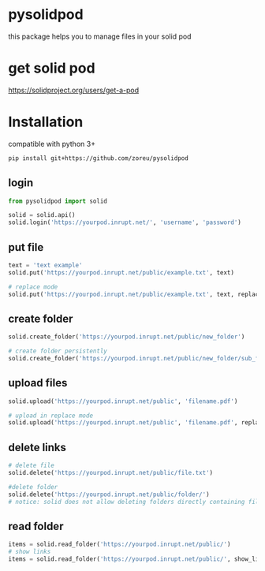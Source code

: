 # pysolidpod
this package helps you to manage files in your solid pod

# get solid pod
https://solidproject.org/users/get-a-pod


# Installation

compatible with python 3+

```bash
pip install git+https://github.com/zoreu/pysolidpod
```


## login
```python
from pysolidpod import solid

solid = solid.api()
solid.login('https://yourpod.inrupt.net/', 'username', 'password')
```

## put file
```python
text = 'text example'
solid.put('https://yourpod.inrupt.net/public/example.txt', text)

# replace mode
solid.put('https://yourpod.inrupt.net/public/example.txt', text, replace=True)
```

## create folder
```python
solid.create_folder('https://yourpod.inrupt.net/public/new_folder')

# create folder persistently
solid.create_folder('https://yourpod.inrupt.net/public/new_folder/sub_folder/sub_sub_folder')
```

## upload files
```python
solid.upload('https://yourpod.inrupt.net/public', 'filename.pdf')

# upload in replace mode
solid.upload('https://yourpod.inrupt.net/public', 'filename.pdf', replace=True)
```

## delete links
```python
# delete file
solid.delete('https://yourpod.inrupt.net/public/file.txt')

#delete folder
solid.delete('https://yourpod.inrupt.net/public/folder/')
# notice: solid does not allow deleting folders directly containing files
```

## read folder
```python
items = solid.read_folder('https://yourpod.inrupt.net/public/')
# show links
items = solid.read_folder('https://yourpod.inrupt.net/public/', show_links=True)
```

